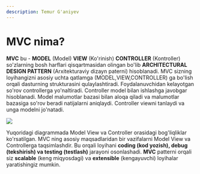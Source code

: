 ```yaml
---
description: Temur G'aniyev
---
```


# MVC nima?

**MVC** bu - **MODEL** \(Model) **VIEW** \(Ko'rinish\) **CONTROLLER** \(Kontroller\) so'zlarning bosh harflari qisqartmasidan olingan bo'lib **ARCHITECTURAL DESIGN PATTERN** \(Arxitekturaviy dizayn paterni\) hisoblanadi. MVC sizning loyihangizni asosiy uchta qatlamga \(MODEL,VIEW,CONTROLLER\) ga  bo'lish orqali dasturning strukturasini qulaylashtiradi. Foydalanuvchidan kelayotgan so'rov controllerga yo'naltiradi. Controller model bilan ishlashga javobgar hisoblanadi. Model malumotlar bazasi bilan aloqa qiladi va malumotlar bazasiga so'rov beradi natijalarni aniqlaydi. Controller viewni tanlaydi va unga modelni jo'natadi. 

![](../../.gitbook/assets/mvc1.png)

Yuqoridagi diagrammada Model View va Controller orasidagi bog'liqliklar ko'rsatilgan. MVC ning asosiy maqsadlaridan bir vazifalarni Model View va Controllerga taqsimlashdir. Bu orqali loyihani **coding \(kod yozish\), debug \(tekshirish\) va testing \(testlash\)** jarayoni osonlashadi. **MVC** patterni orqali siz **scalable** \(keng miqyosdagi\) va **extensible** \(kengayuvchi\) loyihalar yaratishingiz mumkin.




